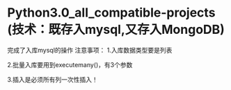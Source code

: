 # Python3.0_all_compatible-projects (技术：既存入mysql,又存入MongoDB)

完成了入库mysql的操作
注意事项：
1.入库数据类型要是列表     




2.批量入库要用到executemany()，有3个参数   



3.插入是必须所有列一次性插入！
